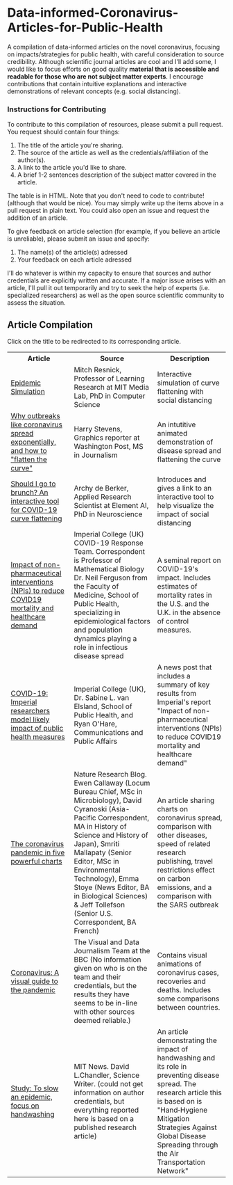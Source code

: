 # Data-informed-Coronavirus-Articles-for-Public-Health
A compilation of data-informed articles on the novel coronavirus, focusing on impacts/strategies for public health, with careful consideration to source credibility. Although scientific journal articles are cool and I'll add some, I would like to focus efforts on good quality **material that is accessible and readable for those who are not subject matter experts**. I encourage contributions that contain intuitive explanations and interactive demonstrations of relevant concepts (e.g. social distancing).

### Instructions for Contributing
  To contribute to this compilation of resources, please submit a pull request. 
  You request should contain four things:
  1) The title of the article you're sharing.
  2) The source of the article as well as the credentials/affiliation of the author(s).
  3) A link to the article you'd like to share.
  4) A brief 1-2 sentences description of the subject matter covered in the article.
  
  The table is in HTML. Note that you don't need to code to contribute! (although that would be nice).
  You may simply write up the items above in a pull request in plain text. You could also open an issue and request 
  the addition of an article.
  
  To give feedback on article selection (for example, if you believe an article is unreliable), please submit an issue and specify:
  1) The name(s) of the article(s) adressed
  2) Your feedback on each article adressed
  
  I'll do whatever is within my capacity to ensure that sources and author credentials are explicitly written and accurate.
  If a major issue arises with an article, I'll pull it out temporarily and try to seek the help of experts (i.e. specialized researchers) as well as the open source scientific community to assess the situation. 
  
## Article Compilation

Click on the title to be redirected to its corresponding article.

<table class="tg">
  <tr>
    <th class="tg-yw4l"><b>Article</b></th>
    <th class="tg-yw4l"><b>Source</b></th>
    <th class="tg-yw4l"><b>Description</b></th>
  </tr>
  <tr>
    <td class="tg-yw4l">
      <a href="https://scratch.mit.edu/projects/376656449/?fbclid=IwAR3XUF_iUswPuIydgZB9AUVfLElFHxgPIxsDwQOmD3vjI3FoMBXjuPupYDE<">
        <div style="height:100%;width:100%">
          Epidemic Simulation
        </div>
      </a>
    </td>
    <td class="tg-yw4l">Mitch Resnick, Professor of Learning Research at MIT Media Lab, PhD in Computer Science</td>
    <td class="tg-yw4l">Interactive simulation of curve flattening with social distancing</td>
  </tr>
  <tr>
    <td class="tg-yw4l">
      <a href="https://www.washingtonpost.com/graphics/2020/world/corona-simulator/?fbclid=IwAR1TUSfRZlzZzDTImeptdU7LKcSNPsz3_rVfBjuYWbxiRneDdO1oOhsKj7Q">
        <div style="height:100%;width:100%">
          Why outbreaks like coronavirus spread exponentially, and how to "flatten the curve"
        </div>
      </a>
    </td>
    <td class="tg-yw4l">Harry Stevens, Graphics reporter at Washington Post, MS in Journalism</td>
    <td class="tg-yw4l">An intutitive animated demonstration of disease spread and flattening the curve</td>
    </td>
  </tr>
  <tr>
    <td class="tg-yw4l">
      <a href="https://towardsdatascience.com/should-i-go-to-brunch-an-interactive-tool-for-covid-19-curve-flattening-6ab6a914af0">
        <div style="height:100%;width:100%">
          Should I go to brunch? An interactive tool for COVID-19 curve flattening
        </div>
      </a>
    </td>
    <td class="tg-yw4l">Archy de Berker, Applied Research Scientist at Element AI, PhD in Neuroscience </td>
    <td class="tg-yw4l">Introduces and gives a link to an interactive tool to help visualize the impact of social distancing</td>
    </td>
  </tr>
  <tr>
    <td class="tg-yw4l">
      <a href="https://www.imperial.ac.uk/media/imperial-college/medicine/sph/ide/gida-fellowships/Imperial-College-COVID19-NPI-modelling-16-03-2020.pdf">
        <div style="height:100%;width:100%">
          Impact of non-pharmaceutical interventions (NPIs) to reduce COVID19 mortality and healthcare demand
        </div>
      </a>
    </td>
    <td class="tg-yw4l"> Imperial College (UK) COVID-19 Response Team. Correspondent is Professor of Mathematical Biology Dr. Neil Ferguson from the Faculty of Medicine, School of Public Health, specializing in epidemiological factors and population dynamics playing a role in infectious disease spread </td>
    <td class="tg-yw4l">A seminal report on COVID-19's impact. Includes estimates of mortality rates in the U.S. and the U.K. in the absence of control measures. </td>
    </td>
  </tr>
   <tr>
    <td class="tg-yw4l">
      <a href="https://www.imperial.ac.uk/news/196234/covid19-imperial-researchers-model-likely-impact/">
        <div style="height:100%;width:100%">
          COVID-19: Imperial researchers model likely impact of public health measures
        </div>
      </a>
    </td>
    <td class="tg-yw4l"> Imperial College (UK), Dr. Sabine L. van Elsland, School of Public Health, and Ryan O'Hare,
Communications and Public Affairs </td>
    <td class="tg-yw4l">A news post that includes a summary of key results from Imperial's report "Impact of non-pharmaceutical interventions (NPIs) to reduce COVID19 mortality and healthcare demand"</td>
    </td>
  </tr>
  </tr>
   <tr>
    <td class="tg-yw4l">
      <a href="https://www.nature.com/articles/d41586-020-00758-2">
        <div style="height:100%;width:100%">
          The coronavirus pandemic in five powerful charts
        </div>
      </a>
    </td>
    <td class="tg-yw4l">Nature Research Blog. Ewen Callaway (Locum Bureau Chief, MSc in Microbiology), David Cyranoski (Asia-Pacific Correspondent, MA in History of Science and History of Japan), Smriti Mallapaty (Senior Editor, MSc in Environmental Technology), Emma Stoye (News Editor, BA in Biological Sciences) & Jeff Tollefson (Senior U.S. Correspondent, BA French) </td>
    <td class="tg-yw4l">An article sharing charts on coronavirus spread, comparison with other diseases, speed of related research publishing, travel restrictions effect on carbon emissions, and a comparison with the SARS outbreak </td>
    </td>
  </tr>
     <tr>
    <td class="tg-yw4l">
      <a href="https://www.bbc.com/news/world-51235105">
        <div style="height:100%;width:100%">
          Coronavirus: A visual guide to the pandemic
        </div>
      </a>
    </td>
    <td class="tg-yw4l">The Visual and Data Journalism Team at the BBC (No information given on who is on the team and their credentials, but the results they have seems to be in-line with other sources deemed reliable.)</td>
    <td class="tg-yw4l">Contains visual animations of coronavirus cases, recoveries and deaths. Includes some comparisons between countries. </td>
    </td>
  </tr>
    </tr>
     <tr>
    <td class="tg-yw4l">
      <a href="https://news.mit.edu/2020/slow-epidemic-airport-handwashing-0206">
        <div style="height:100%;width:100%">
          Study: To slow an epidemic, focus on handwashing
        </div>
      </a>
    </td>
    <td class="tg-yw4l">MIT News. David L.Chandler, Science Writer. (could not get information on author credentials, but everything reported here is based on a published research article)</td>
    <td class="tg-yw4l">An article demonstrating the impact of handwashing and its role in preventing disease spread. The research article this is based on is "Hand‐Hygiene Mitigation Strategies Against Global Disease Spreading through the Air Transportation Network"</td>
    </td>
  </tr>
</table>

